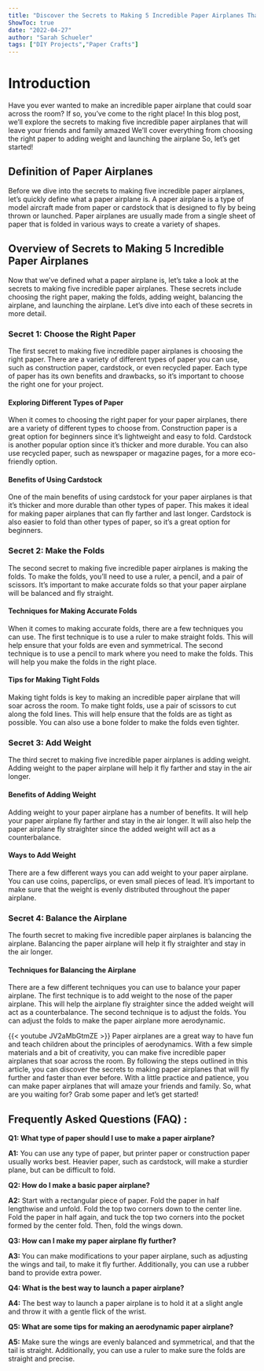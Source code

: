 ```yaml
---
title: "Discover the Secrets to Making 5 Incredible Paper Airplanes That Soar Across the Room!"
ShowToc: true 
date: "2022-04-27"
author: "Sarah Schueler" 
tags: ["DIY Projects","Paper Crafts"]
---
```

# Introduction 

Have you ever wanted to make an incredible paper airplane that could soar across the room? If so, you’ve come to the right place! In this blog post, we’ll explore the secrets to making five incredible paper airplanes that will leave your friends and family amazed We’ll cover everything from choosing the right paper to adding weight and launching the airplane So, let’s get started!

## Definition of Paper Airplanes

Before we dive into the secrets to making five incredible paper airplanes, let’s quickly define what a paper airplane is. A paper airplane is a type of model aircraft made from paper or cardstock that is designed to fly by being thrown or launched. Paper airplanes are usually made from a single sheet of paper that is folded in various ways to create a variety of shapes.

## Overview of Secrets to Making 5 Incredible Paper Airplanes

Now that we’ve defined what a paper airplane is, let’s take a look at the secrets to making five incredible paper airplanes. These secrets include choosing the right paper, making the folds, adding weight, balancing the airplane, and launching the airplane. Let’s dive into each of these secrets in more detail.

### Secret 1: Choose the Right Paper

The first secret to making five incredible paper airplanes is choosing the right paper. There are a variety of different types of paper you can use, such as construction paper, cardstock, or even recycled paper. Each type of paper has its own benefits and drawbacks, so it’s important to choose the right one for your project.

#### Exploring Different Types of Paper

When it comes to choosing the right paper for your paper airplanes, there are a variety of different types to choose from. Construction paper is a great option for beginners since it’s lightweight and easy to fold. Cardstock is another popular option since it’s thicker and more durable. You can also use recycled paper, such as newspaper or magazine pages, for a more eco-friendly option.

#### Benefits of Using Cardstock

One of the main benefits of using cardstock for your paper airplanes is that it’s thicker and more durable than other types of paper. This makes it ideal for making paper airplanes that can fly farther and last longer. Cardstock is also easier to fold than other types of paper, so it’s a great option for beginners.

### Secret 2: Make the Folds

The second secret to making five incredible paper airplanes is making the folds. To make the folds, you’ll need to use a ruler, a pencil, and a pair of scissors. It’s important to make accurate folds so that your paper airplane will be balanced and fly straight.

#### Techniques for Making Accurate Folds

When it comes to making accurate folds, there are a few techniques you can use. The first technique is to use a ruler to make straight folds. This will help ensure that your folds are even and symmetrical. The second technique is to use a pencil to mark where you need to make the folds. This will help you make the folds in the right place.

#### Tips for Making Tight Folds

Making tight folds is key to making an incredible paper airplane that will soar across the room. To make tight folds, use a pair of scissors to cut along the fold lines. This will help ensure that the folds are as tight as possible. You can also use a bone folder to make the folds even tighter.

### Secret 3: Add Weight

The third secret to making five incredible paper airplanes is adding weight. Adding weight to the paper airplane will help it fly farther and stay in the air longer.

#### Benefits of Adding Weight

Adding weight to your paper airplane has a number of benefits. It will help your paper airplane fly farther and stay in the air longer. It will also help the paper airplane fly straighter since the added weight will act as a counterbalance.

#### Ways to Add Weight

There are a few different ways you can add weight to your paper airplane. You can use coins, paperclips, or even small pieces of lead. It’s important to make sure that the weight is evenly distributed throughout the paper airplane. 

### Secret 4: Balance the Airplane

The fourth secret to making five incredible paper airplanes is balancing the airplane. Balancing the paper airplane will help it fly straighter and stay in the air longer.

#### Techniques for Balancing the Airplane

There are a few different techniques you can use to balance your paper airplane. The first technique is to add weight to the nose of the paper airplane. This will help the airplane fly straighter since the added weight will act as a counterbalance. The second technique is to adjust the folds. You can adjust the folds to make the paper airplane more aerodynamic.

{{< youtube JV2aMbGtmZE >}} 
Paper airplanes are a great way to have fun and teach children about the principles of aerodynamics. With a few simple materials and a bit of creativity, you can make five incredible paper airplanes that soar across the room. By following the steps outlined in this article, you can discover the secrets to making paper airplanes that will fly further and faster than ever before. With a little practice and patience, you can make paper airplanes that will amaze your friends and family. So, what are you waiting for? Grab some paper and let’s get started!

## Frequently Asked Questions (FAQ) :
**Q1: What type of paper should I use to make a paper airplane?**

**A1:** You can use any type of paper, but printer paper or construction paper usually works best. Heavier paper, such as cardstock, will make a sturdier plane, but can be difficult to fold.

**Q2: How do I make a basic paper airplane?**

**A2:** Start with a rectangular piece of paper. Fold the paper in half lengthwise and unfold. Fold the top two corners down to the center line. Fold the paper in half again, and tuck the top two corners into the pocket formed by the center fold. Then, fold the wings down.

**Q3: How can I make my paper airplane fly further?**

**A3:** You can make modifications to your paper airplane, such as adjusting the wings and tail, to make it fly further. Additionally, you can use a rubber band to provide extra power.

**Q4: What is the best way to launch a paper airplane?**

**A4:** The best way to launch a paper airplane is to hold it at a slight angle and throw it with a gentle flick of the wrist.

**Q5: What are some tips for making an aerodynamic paper airplane?**

**A5:** Make sure the wings are evenly balanced and symmetrical, and that the tail is straight. Additionally, you can use a ruler to make sure the folds are straight and precise.



